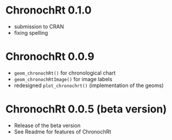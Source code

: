 # ChronochRt 0.1.0

* submission to CRAN
* fixing spelling

# ChronochRt 0.0.9

* `geom_chronochRt()` for chronological chart
* `geom_chronochRtImage()` for image labels
* redesigned `plot_chronochrt()` (implementation of the geoms)

# ChronochRt 0.0.5 (beta version)

* Release of the beta version
* See Readme for features of ChronochRt

